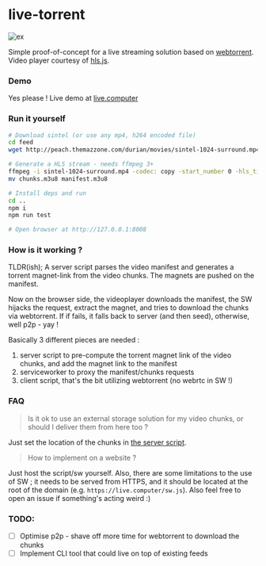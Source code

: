 live-torrent
=============
![ex](https://user-images.githubusercontent.com/760637/36377295-f08d0ff2-1576-11e8-97c0-dcb91246529d.png)


Simple proof-of-concept for a live streaming solution based on [webtorrent](https://github.com/webtorrent/webtorrent). Video player courtesy of [hls.js](https://github.com/video-dev/hls.js/).

### Demo
Yes please ! Live demo at [live.computer](https://live.computer)

### Run it yourself
```sh
# Download sintel (or use any mp4, h264 encoded file)
cd feed
wget http://peach.themazzone.com/durian/movies/sintel-1024-surround.mp4

# Generate a HLS stream - needs ffmpeg 3+
ffmpeg -i sintel-1024-surround.mp4 -codec: copy -start_number 0 -hls_time 10 -hls_list_size 0 -f hls chunks.m3u8
mv chunks.m3u8 manifest.m3u8

# Install deps and run
cd ..
npm i
npm run test

# Open browser at http://127.0.0.1:8008
```

### How is it working ?

TLDR(ish); A server script parses the video manifest and generates a torrent magnet-link from the video chunks. The magnets are pushed on the manifest.

Now on the browser side, the videoplayer downloads the manifest, the SW hijacks the request, extract the magnet, and tries to download the chunks via webtorrent. If if fails, it falls back to server (and then seed), otherwise, well p2p - yay !

Basically 3 different pieces are needed :
   1. server script to pre-compute the torrent magnet link of the video chunks, and add the magnet link to the manifest
   2. serviceworker to proxy the manifest/chunks requests
   3. client script, that's the bit utilizing webtorrent (no webrtc in SW !)


### FAQ

> Is it ok to use an external storage solution for my video chunks, or should I deliver them from here too ?

Just set the location of the chunks in [the server script](https://github.com/pldubouilh/live-torrent/blob/master/server/slicendice.js#L8).

> How to implement on a website ?

Just host the script/sw yourself. Also, there are some limitations to the use of SW ; it needs to be served from HTTPS, and it should be located at the root of the domain (e.g. `https://live.computer/sw.js`). Also feel free to open an issue if something's acting weird :)

### TODO:
- [ ] Optimise p2p - shave off more time for webtorrent to download the chunks
- [ ] Implement CLI tool that could live on top of existing feeds
